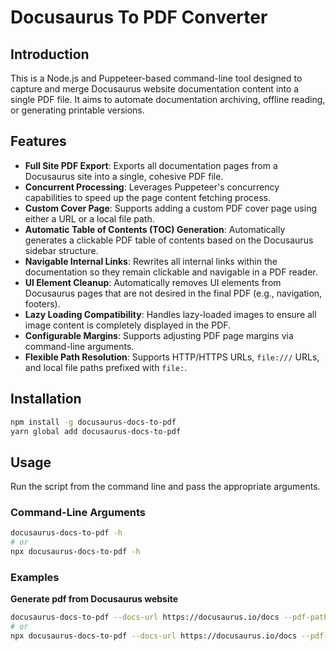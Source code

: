 # Docusaurus To PDF Converter

## Introduction

This is a Node.js and Puppeteer-based command-line tool designed to capture and merge Docusaurus website documentation content into a single PDF file. It aims to automate documentation archiving, offline reading, or generating printable versions.

## Features

* **Full Site PDF Export**: Exports all documentation pages from a Docusaurus site into a single, cohesive PDF file.
* **Concurrent Processing**: Leverages Puppeteer's concurrency capabilities to speed up the page content fetching process.
* **Custom Cover Page**: Supports adding a custom PDF cover page using either a URL or a local file path.
* **Automatic Table of Contents (TOC) Generation**: Automatically generates a clickable PDF table of contents based on the Docusaurus sidebar structure.
* **Navigable Internal Links**: Rewrites all internal links within the documentation so they remain clickable and navigable in a PDF reader.
* **UI Element Cleanup**: Automatically removes UI elements from Docusaurus pages that are not desired in the final PDF (e.g., navigation, footers).
* **Lazy Loading Compatibility**: Handles lazy-loaded images to ensure all image content is completely displayed in the PDF.
* **Configurable Margins**: Supports adjusting PDF page margins via command-line arguments.
* **Flexible Path Resolution**: Supports HTTP/HTTPS URLs, `file:///` URLs, and local file paths prefixed with `file:`.

## Installation

```bash
npm install -g docusaurus-docs-to-pdf
yarn global add docusaurus-docs-to-pdf
```

## Usage

Run the script from the command line and pass the appropriate arguments.

### Command-Line Arguments

```bash
docusaurus-docs-to-pdf -h
# or
npx docusaurus-docs-to-pdf -h
```

### Examples

**Generate pdf from Docusaurus website**

```bash
docusaurus-docs-to-pdf --docs-url https://docusaurus.io/docs --pdf-path doccusaurus.pdf --pdf-cover-image https://docusaurus.io/img/docusaurus_keytar.svg
# or
npx docusaurus-docs-to-pdf --docs-url https://docusaurus.io/docs --pdf-path doccusaurus.pdf --pdf-cover-image https://docusaurus.io/img/docusaurus_keytar.svg
```